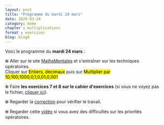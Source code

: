 ```yaml
---
layout: post
title: "Programme du mardi 24 mars"
date: 2020-03-24
category: 6eme
chapter : multiplications
format : exercices
blog: blog6
---
```


Voici le programme du <b>mardi 24 mars</b> :

⦿ Aller sur le site <a href="http://mathsmentales.net/">MathsMentales</a> et s'entraîner sur les techniques opératoires.
<br>
Cliquer sur <mark>Entiers, décimaux</mark> puis sur <mark>Multiplier par 10;100;1000;0,1;0,01;0,001</mark>
 
⦿ Faire <b>les exercices 7 et 8 sur le cahier d'exercices</b> (si vous ne voyez pas le fichier, <a href="/exercices/6eme/6eme_exercices_mardi_24_mars_2020.pdf">cliquer ici</a>). 

<object data="/exercices/6eme/6eme_exercices_mardi_24_mars_2020.pdf" width="100%" height="500" type='application/pdf'></object>
 
⦿ Regarder la <a class="correction" href="/exercices/6eme/6eme_exercices_mardi_24_mars_2020_corrections.pdf">correction</a> pour vérifier le travail.

⦿ Regarder cette <a class="video" href="https://youtu.be/a-IG_bjKeJc">vidéo</a> si vous avez des difficultés sur les priorités opératoires.
